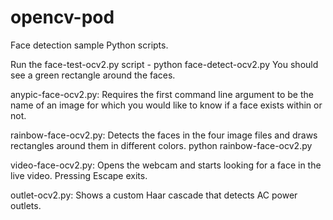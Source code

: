 opencv-pod
==========

Face detection sample Python scripts.

Run the face-test-ocv2.py script - python face-detect-ocv2.py  You should see a green rectangle around the faces.

anypic-face-ocv2.py: Requires the first command line argument to be the name of an image for which you would like to know if a face exists within or not.

rainbow-face-ocv2.py: Detects the faces in the four image files and draws rectangles around them in different colors.
python rainbow-face-ocv2.py

video-face-ocv2.py: Opens the webcam and starts looking for a face in the live video.  Pressing Escape exits.

outlet-ocv2.py: Shows a custom Haar cascade that detects AC power outlets.
